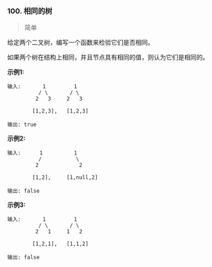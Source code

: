 ### 100. 相同的树

> 简单

给定两个二叉树，编写一个函数来检验它们是否相同。

如果两个树在结构上相同，并且节点具有相同的值，则认为它们是相同的。

**示例1:**
```text
输入:       1         1
          / \       / \
         2   3     2   3

        [1,2,3],   [1,2,3]

输出: true
```

**示例2:**
```text
输入:      1          1
          /           \
         2             2

        [1,2],     [1,null,2]

输出: false
```

**示例3:**
```text
输入:       1         1
          / \       / \
         2   1     1   2

        [1,2,1],   [1,1,2]

输出: false
```